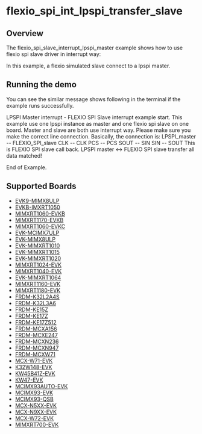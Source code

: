 # flexio_spi_int_lpspi_transfer_slave

## Overview
The flexio_spi_slave_interrupt_lpspi_master example shows how to use flexio spi slave driver in interrupt way:

In this example, a flexio simulated slave connect to a lpspi master.


## Running the demo
You can see the similar message shows following in the terminal if the example runs successfully.

LPSPI Master interrupt - FLEXIO SPI Slave interrupt example start.
This example use one lpspi instance as master and one flexio spi slave on one board.
Master and slave are both use interrupt way.
Please make sure you make the correct line connection. Basically, the connection is:
LPSPI_master -- FLEXIO_SPI_slave
   CLK      --    CLK
   PCS      --    PCS
   SOUT     --    SIN
   SIN      --    SOUT
This is FLEXIO SPI slave call back.
LPSPI master <-> FLEXIO SPI slave transfer all data matched!

End of Example.

## Supported Boards
- [EVK9-MIMX8ULP](../../../../../_boards/evk9mimx8ulp/driver_examples/flexio/spi/int_lpspi_transfer/slave/example_board_readme.md)
- [EVKB-IMXRT1050](../../../../../_boards/evkbimxrt1050/driver_examples/flexio/spi/int_lpspi_transfer/slave/example_board_readme.md)
- [MIMXRT1060-EVKB](../../../../../_boards/evkbmimxrt1060/driver_examples/flexio/spi/int_lpspi_transfer/slave/example_board_readme.md)
- [MIMXRT1170-EVKB](../../../../../_boards/evkbmimxrt1170/driver_examples/flexio/spi/int_lpspi_transfer/slave/example_board_readme.md)
- [MIMXRT1060-EVKC](../../../../../_boards/evkcmimxrt1060/driver_examples/flexio/spi/int_lpspi_transfer/slave/example_board_readme.md)
- [EVK-MCIMX7ULP](../../../../../_boards/evkmcimx7ulp/driver_examples/flexio/spi/int_lpspi_transfer/slave/example_board_readme.md)
- [EVK-MIMX8ULP](../../../../../_boards/evkmimx8ulp/driver_examples/flexio/spi/int_lpspi_transfer/slave/example_board_readme.md)
- [EVK-MIMXRT1010](../../../../../_boards/evkmimxrt1010/driver_examples/flexio/spi/int_lpspi_transfer/slave/example_board_readme.md)
- [EVK-MIMXRT1015](../../../../../_boards/evkmimxrt1015/driver_examples/flexio/spi/int_lpspi_transfer/slave/example_board_readme.md)
- [EVK-MIMXRT1020](../../../../../_boards/evkmimxrt1020/driver_examples/flexio/spi/int_lpspi_transfer/slave/example_board_readme.md)
- [MIMXRT1024-EVK](../../../../../_boards/evkmimxrt1024/driver_examples/flexio/spi/int_lpspi_transfer/slave/example_board_readme.md)
- [MIMXRT1040-EVK](../../../../../_boards/evkmimxrt1040/driver_examples/flexio/spi/int_lpspi_transfer/slave/example_board_readme.md)
- [EVK-MIMXRT1064](../../../../../_boards/evkmimxrt1064/driver_examples/flexio/spi/int_lpspi_transfer/slave/example_board_readme.md)
- [MIMXRT1160-EVK](../../../../../_boards/evkmimxrt1160/driver_examples/flexio/spi/int_lpspi_transfer/slave/example_board_readme.md)
- [MIMXRT1180-EVK](../../../../../_boards/evkmimxrt1180/driver_examples/flexio/spi/int_lpspi_transfer/slave/example_board_readme.md)
- [FRDM-K32L2A4S](../../../../../_boards/frdmk32l2a4s/driver_examples/flexio/spi/int_lpspi_transfer/slave/example_board_readme.md)
- [FRDM-K32L3A6](../../../../../_boards/frdmk32l3a6/driver_examples/flexio/spi/int_lpspi_transfer/slave/example_board_readme.md)
- [FRDM-KE15Z](../../../../../_boards/frdmke15z/driver_examples/flexio/spi/int_lpspi_transfer/slave/example_board_readme.md)
- [FRDM-KE17Z](../../../../../_boards/frdmke17z/driver_examples/flexio/spi/int_lpspi_transfer/slave/example_board_readme.md)
- [FRDM-KE17Z512](../../../../../_boards/frdmke17z512/driver_examples/flexio/spi/int_lpspi_transfer/slave/example_board_readme.md)
- [FRDM-MCXA156](../../../../../_boards/frdmmcxa156/driver_examples/flexio/spi/int_lpspi_transfer/slave/example_board_readme.md)
- [FRDM-MCXE247](../../../../../_boards/frdmmcxe247/driver_examples/flexio/spi/int_lpspi_transfer/slave/example_board_readme.md)
- [FRDM-MCXN236](../../../../../_boards/frdmmcxn236/driver_examples/flexio/spi/int_lpspi_transfer/slave/example_board_readme.md)
- [FRDM-MCXN947](../../../../../_boards/frdmmcxn947/driver_examples/flexio/spi/int_lpspi_transfer/slave/example_board_readme.md)
- [FRDM-MCXW71](../../../../../_boards/frdmmcxw71/driver_examples/flexio/spi/int_lpspi_transfer/slave/example_board_readme.md)
- [MCX-W71-EVK](../../../../../_boards/mcxw71evk/driver_examples/flexio/spi/int_lpspi_transfer/slave/example_board_readme.md)
- [K32W148-EVK](../../../../../_boards/k32w148evk/driver_examples/flexio/spi/int_lpspi_transfer/slave/example_board_readme.md)
- [KW45B41Z-EVK](../../../../../_boards/kw45b41zevk/driver_examples/flexio/spi/int_lpspi_transfer/slave/example_board_readme.md)
- [KW47-EVK](../../../../../_boards/kw47evk/driver_examples/flexio/spi/int_lpspi_transfer/slave/example_board_readme.md)
- [MCIMX93AUTO-EVK](../../../../../_boards/mcimx93autoevk/driver_examples/flexio/spi/int_lpspi_transfer/slave/example_board_readme.md)
- [MCIMX93-EVK](../../../../../_boards/mcimx93evk/driver_examples/flexio/spi/int_lpspi_transfer/slave/example_board_readme.md)
- [MCIMX93-QSB](../../../../../_boards/mcimx93qsb/driver_examples/flexio/spi/int_lpspi_transfer/slave/example_board_readme.md)
- [MCX-N5XX-EVK](../../../../../_boards/mcxn5xxevk/driver_examples/flexio/spi/int_lpspi_transfer/slave/example_board_readme.md)
- [MCX-N9XX-EVK](../../../../../_boards/mcxn9xxevk/driver_examples/flexio/spi/int_lpspi_transfer/slave/example_board_readme.md)
- [MCX-W72-EVK](../../../../../_boards/mcxw72evk/driver_examples/flexio/spi/int_lpspi_transfer/slave/example_board_readme.md)
- [MIMXRT700-EVK](../../../../../_boards/mimxrt700evk/driver_examples/flexio/spi/int_lpspi_transfer/slave/example_board_readme.md)
